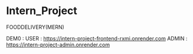 # Intern_Project
FOODDELIVERY(MERN)


DEM0 :
USER : https://intern-project-frontend-rxmi.onrender.com
ADMIN : https://intern-project-admin.onrender.com
